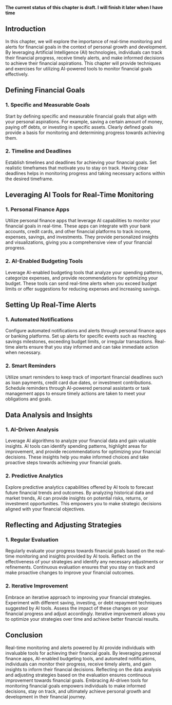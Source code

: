 **The current status of this chapter is draft. I will finish it later when I have time**

Introduction
------------

In this chapter, we will explore the importance of real-time monitoring and alerts for financial goals in the context of personal growth and development. By leveraging Artificial Intelligence (AI) technologies, individuals can track their financial progress, receive timely alerts, and make informed decisions to achieve their financial aspirations. This chapter will provide techniques and exercises for utilizing AI-powered tools to monitor financial goals effectively.

Defining Financial Goals
------------------------

### 1. Specific and Measurable Goals

Start by defining specific and measurable financial goals that align with your personal aspirations. For example, saving a certain amount of money, paying off debts, or investing in specific assets. Clearly defined goals provide a basis for monitoring and determining progress towards achieving them.

### 2. Timeline and Deadlines

Establish timelines and deadlines for achieving your financial goals. Set realistic timeframes that motivate you to stay on track. Having clear deadlines helps in monitoring progress and taking necessary actions within the desired timeframe.

Leveraging AI Tools for Real-Time Monitoring
--------------------------------------------

### 1. Personal Finance Apps

Utilize personal finance apps that leverage AI capabilities to monitor your financial goals in real-time. These apps can integrate with your bank accounts, credit cards, and other financial platforms to track income, expenses, savings, and investments. They provide personalized insights and visualizations, giving you a comprehensive view of your financial progress.

### 2. AI-Enabled Budgeting Tools

Leverage AI-enabled budgeting tools that analyze your spending patterns, categorize expenses, and provide recommendations for optimizing your budget. These tools can send real-time alerts when you exceed budget limits or offer suggestions for reducing expenses and increasing savings.

Setting Up Real-Time Alerts
---------------------------

### 1. Automated Notifications

Configure automated notifications and alerts through personal finance apps or banking platforms. Set up alerts for specific events such as reaching savings milestones, exceeding budget limits, or irregular transactions. Real-time alerts ensure that you stay informed and can take immediate action when necessary.

### 2. Smart Reminders

Utilize smart reminders to keep track of important financial deadlines such as loan payments, credit card due dates, or investment contributions. Schedule reminders through AI-powered personal assistants or task management apps to ensure timely actions are taken to meet your obligations and goals.

Data Analysis and Insights
--------------------------

### 1. AI-Driven Analysis

Leverage AI algorithms to analyze your financial data and gain valuable insights. AI tools can identify spending patterns, highlight areas for improvement, and provide recommendations for optimizing your financial decisions. These insights help you make informed choices and take proactive steps towards achieving your financial goals.

### 2. Predictive Analytics

Explore predictive analytics capabilities offered by AI tools to forecast future financial trends and outcomes. By analyzing historical data and market trends, AI can provide insights on potential risks, returns, or investment opportunities. This empowers you to make strategic decisions aligned with your financial objectives.

Reflecting and Adjusting Strategies
-----------------------------------

### 1. Regular Evaluation

Regularly evaluate your progress towards financial goals based on the real-time monitoring and insights provided by AI tools. Reflect on the effectiveness of your strategies and identify any necessary adjustments or refinements. Continuous evaluation ensures that you stay on track and make proactive changes to improve your financial outcomes.

### 2. Iterative Improvement

Embrace an iterative approach to improving your financial strategies. Experiment with different saving, investing, or debt repayment techniques suggested by AI tools. Assess the impact of these changes on your financial progress and adjust accordingly. Iterative improvement allows you to optimize your strategies over time and achieve better financial results.

Conclusion
----------

Real-time monitoring and alerts powered by AI provide individuals with invaluable tools for achieving their financial goals. By leveraging personal finance apps, AI-enabled budgeting tools, and automated notifications, individuals can monitor their progress, receive timely alerts, and gain insights to inform their financial decisions. Reflecting on the data analysis and adjusting strategies based on the evaluation ensures continuous improvement towards financial goals. Embracing AI-driven tools for monitoring financial goals empowers individuals to make informed decisions, stay on track, and ultimately achieve personal growth and development in their financial journey.
